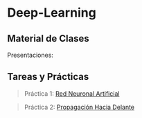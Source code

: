 # Deep-Learning

## Material de Clases

Presentaciones:

## Tareas y Prácticas

> Práctica 1: [Red Neuronal Artificial]()

> Práctica 2: [Propagación Hacia Delante](https://github.com/erickgt00/Deep-Learning/blob/main/Propagacion_Hacia_Delante.ipynb)
